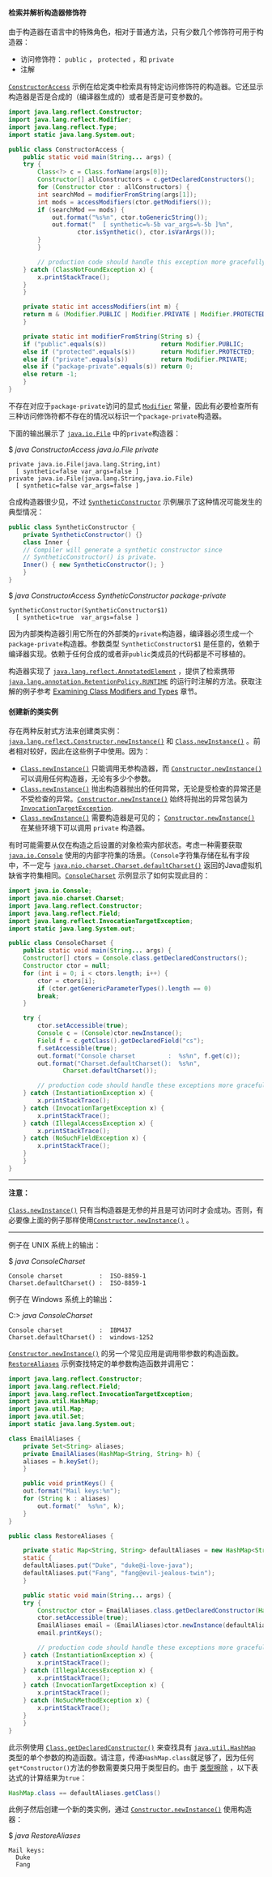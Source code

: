 #### 检索并解析构造器修饰符

由于构造器在语言中的特殊角色，相对于普通方法，只有少数几个修饰符可用于构造器：

- 访问修饰符： `public` ， `protected` ，和 `private`
- 注解

 [`ConstructorAccess`](https://docs.oracle.com/javase/tutorial/reflect/member/example/ConstructorAccess.java) 示例在给定类中检索具有特定访问修饰符的构造器。它还显示构造器是否是合成的（编译器生成的）或者是否是可变参数的。

```java
import java.lang.reflect.Constructor;
import java.lang.reflect.Modifier;
import java.lang.reflect.Type;
import static java.lang.System.out;

public class ConstructorAccess {
    public static void main(String... args) {
	try {
	    Class<?> c = Class.forName(args[0]);
	    Constructor[] allConstructors = c.getDeclaredConstructors();
	    for (Constructor ctor : allConstructors) {
		int searchMod = modifierFromString(args[1]);
		int mods = accessModifiers(ctor.getModifiers());
		if (searchMod == mods) {
		    out.format("%s%n", ctor.toGenericString());
		    out.format("  [ synthetic=%-5b var_args=%-5b ]%n",
			       ctor.isSynthetic(), ctor.isVarArgs());
		}
	    }

        // production code should handle this exception more gracefully
	} catch (ClassNotFoundException x) {
	    x.printStackTrace();
	}
    }

    private static int accessModifiers(int m) {
	return m & (Modifier.PUBLIC | Modifier.PRIVATE | Modifier.PROTECTED);
    }

    private static int modifierFromString(String s) {
	if ("public".equals(s))               return Modifier.PUBLIC;
	else if ("protected".equals(s))       return Modifier.PROTECTED;
	else if ("private".equals(s))         return Modifier.PRIVATE;
	else if ("package-private".equals(s)) return 0;
	else return -1;
    }
}
```

不存在对应于`package-private`访问的显式 [`Modifier`](https://docs.oracle.com/javase/8/docs/api/java/lang/reflect/Modifier.html) 常量，因此有必要检查所有三种访问修饰符都不存在的情况以标识一个`package-private`构造器。

下面的输出展示了 [`java.io.File`](https://docs.oracle.com/javase/8/docs/api/java/io/File.html) 中的`private`构造器：

$ *java ConstructorAccess java.io.File private*

```
private java.io.File(java.lang.String,int)
  [ synthetic=false var_args=false ]
private java.io.File(java.lang.String,java.io.File)
  [ synthetic=false var_args=false ]
```

合成构造器很少见，不过 [`SyntheticConstructor`](https://docs.oracle.com/javase/tutorial/reflect/member/example/SyntheticConstructor.java) 示例展示了这种情况可能发生的典型情况：

```java
public class SyntheticConstructor {
    private SyntheticConstructor() {}
    class Inner {
	// Compiler will generate a synthetic constructor since
	// SyntheticConstructor() is private.
	Inner() { new SyntheticConstructor(); }
    }
}
```

$ *java ConstructorAccess SyntheticConstructor package-private*

```
SyntheticConstructor(SyntheticConstructor$1)
  [ synthetic=true  var_args=false ]
```

因为内部类构造器引用它所在的外部类的`private`构造器，编译器必须生成一个`package-private`构造器。参数类型 `SyntheticConstructor$1` 是任意的，依赖于编译器实现。依赖于任何合成的或者非`public`类成员的代码都是不可移植的。

构造器实现了 [`java.lang.reflect.AnnotatedElement`](https://docs.oracle.com/javase/8/docs/api/java/lang/reflect/AnnotatedElement.html) ，提供了检索携带 [`java.lang.annotation.RetentionPolicy.RUNTIME`](https://docs.oracle.com/javase/8/docs/api/java/lang/annotation/RetentionPolicy.html#RUNTIME) 的运行时注解的方法。获取注解的例子参考 [Examining Class Modifiers and Types](https://docs.oracle.com/javase/tutorial/reflect/class/classModifiers.html) 章节。

#### 创建新的类实例

存在两种反射式方法来创建类实例： [`java.lang.reflect.Constructor.newInstance()`](https://docs.oracle.com/javase/8/docs/api/java/lang/reflect/Constructor.html#newInstance-java.lang.Object...-) 和 [`Class.newInstance()`](https://docs.oracle.com/javase/8/docs/api/java/lang/Class.html#newInstance--) 。前者相对较好，因此在这些例子中使用。因为：

- [`Class.newInstance()`](https://docs.oracle.com/javase/8/docs/api/java/lang/Class.html#newInstance--) 只能调用无参构造器，而 [`Constructor.newInstance()`](https://docs.oracle.com/javase/8/docs/api/java/lang/reflect/Constructor.html#newInstance-java.lang.Object...-) 可以调用任何构造器，无论有多少个参数。
- [`Class.newInstance()`](https://docs.oracle.com/javase/8/docs/api/java/lang/Class.html#newInstance--) 抛出构造器抛出的任何异常，无论是受检查的异常还是不受检查的异常。[`Constructor.newInstance()`](https://docs.oracle.com/javase/8/docs/api/java/lang/reflect/Constructor.html#newInstance-java.lang.Object...-) 始终将抛出的异常包装为 [`InvocationTargetException`](https://docs.oracle.com/javase/8/docs/api/java/lang/reflect/InvocationTargetException.html).
- [`Class.newInstance()`](https://docs.oracle.com/javase/8/docs/api/java/lang/Class.html#newInstance--) 需要构造器是可见的； [`Constructor.newInstance()`](https://docs.oracle.com/javase/8/docs/api/java/lang/reflect/Constructor.html#newInstance-java.lang.Object...-) 在某些环境下可以调用 `private` 构造器。

有时可能需要从仅在构造之后设置的对象检索内部状态。考虑一种需要获取 [`java.io.Console`](https://docs.oracle.com/javase/8/docs/api/java/io/Console.html) 使用的内部字符集的场景。（`Console`字符集存储在私有字段中，不一定与  [`java.nio.charset.Charset.defaultCharset()`](https://docs.oracle.com/javase/8/docs/api/java/nio/charset/Charset.html#defaultCharset--) 返回的Java虚拟机缺省字符集相同。[`ConsoleCharset`](https://docs.oracle.com/javase/tutorial/reflect/member/example/ConsoleCharset.java) 示例显示了如何实现此目的：

```java
import java.io.Console;
import java.nio.charset.Charset;
import java.lang.reflect.Constructor;
import java.lang.reflect.Field;
import java.lang.reflect.InvocationTargetException;
import static java.lang.System.out;

public class ConsoleCharset {
    public static void main(String... args) {
	Constructor[] ctors = Console.class.getDeclaredConstructors();
	Constructor ctor = null;
	for (int i = 0; i < ctors.length; i++) {
	    ctor = ctors[i];
	    if (ctor.getGenericParameterTypes().length == 0)
		break;
	}

	try {
	    ctor.setAccessible(true);
 	    Console c = (Console)ctor.newInstance();
	    Field f = c.getClass().getDeclaredField("cs");
	    f.setAccessible(true);
	    out.format("Console charset         :  %s%n", f.get(c));
	    out.format("Charset.defaultCharset():  %s%n",
		       Charset.defaultCharset());

        // production code should handle these exceptions more gracefully
	} catch (InstantiationException x) {
	    x.printStackTrace();
 	} catch (InvocationTargetException x) {
 	    x.printStackTrace();
	} catch (IllegalAccessException x) {
	    x.printStackTrace();
	} catch (NoSuchFieldException x) {
	    x.printStackTrace();
	}
    }
}
```

------

**注意：**

[`Class.newInstance()`](https://docs.oracle.com/javase/8/docs/api/java/lang/Class.html#newInstance--) 只有当构造器是无参的并且是可访问时才会成功。否则，有必要像上面的例子那样使用[`Constructor.newInstance()`](https://docs.oracle.com/javase/8/docs/api/java/lang/reflect/Constructor.html#newInstance-java.lang.Object...-) 。

------

例子在 UNIX 系统上的输出：

$ *java ConsoleCharset*

```
Console charset          :  ISO-8859-1
Charset.defaultCharset() :  ISO-8859-1
```

例子在 Windows 系统上的输出：

C:\> *java ConsoleCharset*

```
Console charset          :  IBM437
Charset.defaultCharset() :  windows-1252
```

 [`Constructor.newInstance()`](https://docs.oracle.com/javase/8/docs/api/java/lang/reflect/Constructor.html#newInstance-java.lang.Object...-) 的另一个常见应用是调用带参数的构造函数。 [`RestoreAliases`](https://docs.oracle.com/javase/tutorial/reflect/member/example/RestoreAliases.java) 示例查找特定的单参数构造函数并调用它：

```java
import java.lang.reflect.Constructor;
import java.lang.reflect.Field;
import java.lang.reflect.InvocationTargetException;
import java.util.HashMap;
import java.util.Map;
import java.util.Set;
import static java.lang.System.out;

class EmailAliases {
    private Set<String> aliases;
    private EmailAliases(HashMap<String, String> h) {
	aliases = h.keySet();
    }

    public void printKeys() {
	out.format("Mail keys:%n");
	for (String k : aliases)
	    out.format("  %s%n", k);
    }
}

public class RestoreAliases {

    private static Map<String, String> defaultAliases = new HashMap<String, String>();
    static {
	defaultAliases.put("Duke", "duke@i-love-java");
	defaultAliases.put("Fang", "fang@evil-jealous-twin");
    }

    public static void main(String... args) {
	try {
	    Constructor ctor = EmailAliases.class.getDeclaredConstructor(HashMap.class);
	    ctor.setAccessible(true);
	    EmailAliases email = (EmailAliases)ctor.newInstance(defaultAliases);
	    email.printKeys();

        // production code should handle these exceptions more gracefully
	} catch (InstantiationException x) {
	    x.printStackTrace();
	} catch (IllegalAccessException x) {
	    x.printStackTrace();
	} catch (InvocationTargetException x) {
	    x.printStackTrace();
	} catch (NoSuchMethodException x) {
	    x.printStackTrace();
	}
    }
}
```

此示例使用 [`Class.getDeclaredConstructor()`](https://docs.oracle.com/javase/8/docs/api/java/lang/Class.html#getDeclaredConstructor-java.lang.Class...-) 来查找具有 [`java.util.HashMap`](https://docs.oracle.com/javase/8/docs/api/java/util/HashMap.html) 类型的单个参数的构造函数。请注意，传递`HashMap.class`就足够了，因为任何`get*Constructor()`方法的参数需要类只用于类型目的。由于 [类型擦除](https://docs.oracle.com/javase/specs/jls/se7/html/jls-4.html#jls-4.6) ，以下表达式的计算结果为`true`：

```java
HashMap.class == defaultAliases.getClass()
```

此例子然后创建一个新的类实例，通过 [`Constructor.newInstance()`](https://docs.oracle.com/javase/8/docs/api/java/lang/reflect/Constructor.html#newInstance-java.lang.Object...-) 使用构造器：

$ *java RestoreAliases*

```
Mail keys:
  Duke
  Fang
```

